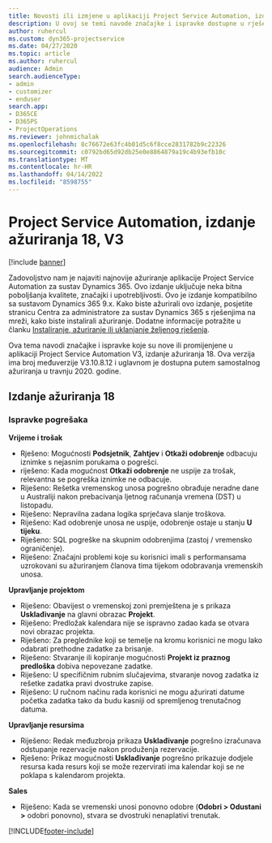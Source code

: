 ```yaml
---
title: Novosti ili izmjene u aplikaciji Project Service Automation, izdanje ažuriranja 18, V3
description: U ovoj se temi navode značajke i ispravke dostupne u rješenju Project Service Automation, izdanje ažuriranja 18, V3.
author: ruhercul
ms.custom: dyn365-projectservice
ms.date: 04/27/2020
ms.topic: article
ms.author: ruhercul
audience: Admin
search.audienceType:
- admin
- customizer
- enduser
search.app:
- D365CE
- D365PS
- ProjectOperations
ms.reviewer: johnmichalak
ms.openlocfilehash: 8c76672e63fc4b01d5c6f8cce2831782b9c22326
ms.sourcegitcommit: c0792bd65d92db25e0e8864879a19c4b93efb10c
ms.translationtype: MT
ms.contentlocale: hr-HR
ms.lasthandoff: 04/14/2022
ms.locfileid: "8598755"
---
```

# <a name="project-service-automation-update-release-18-v3"></a>Project Service Automation, izdanje ažuriranja 18, V3

[!include [banner](../includes/psa-now-project-operations.md)]

Zadovoljstvo nam je najaviti najnovije ažuriranje aplikacije Project Service Automation za sustav Dynamics 365. Ovo izdanje uključuje neka bitna poboljšanja kvalitete, značajki i upotrebljivosti. Ovo je izdanje kompatibilno sa sustavom Dynamics 365 9.x. Kako biste ažurirali ovo izdanje, posjetite stranicu Centra za administratore za sustav Dynamics 365 s rješenjima na mreži, kako biste instalirali ažuriranje. Dodatne informacije potražite u članku [Instaliranje, ažuriranje ili uklanjanje željenog rješenja](/power-platform/admin/install-remove-preferred-solution).

Ova tema navodi značajke i ispravke koje su nove ili promijenjene u aplikaciji Project Service Automation V3, izdanje ažuriranja 18. Ova verzija ima broj međuverzije V3.10.8.12 i uglavnom je dostupna putem samostalnog ažuriranja u travnju 2020. godine.

## <a name="update-release-18"></a>Izdanje ažuriranja 18

### <a name="bug-fixes"></a>Ispravke pogrešaka

**Vrijeme i trošak**

- Rješeno: Mogućnosti **Podsjetnik**, **Zahtjev** i **Otkaži odobrenje** odbacuju iznimke s nejasnim porukama o pogrešci.
- riješeno: Kada mogućnost **Otkaži odobrenje** ne uspije za trošak, relevantna se pogreška iznimke ne odbacuje.
- Riješeno: Rešetka vremenskog unosa pogrešno obrađuje neradne dane u Australiji nakon prebacivanja ljetnog računanja vremena (DST) u listopadu.
- Riješeno: Nepravilna zadana logika sprječava slanje troškova.
- Riješeno: Kad odobrenje unosa ne uspije, odobrenje ostaje u stanju **U tijeku**.
- Riješeno: SQL pogreške na skupnim odobrenjima (zastoj / vremensko ograničenje).
- Riješeno: Značajni problemi koje su korisnici imali s performansama uzrokovani su ažuriranjem članova tima tijekom odobravanja vremenskih unosa.

**Upravljanje projektom**

- Riješeno: Obavijest o vremenskoj zoni premještena je s prikaza **Usklađivanje** na glavni obrazac **Projekt**.
- Riješeno: Predložak kalendara nije se ispravno zadao kada se otvara novi obrazac projekta.
- Riješeno: Za preglednike koji se temelje na kromu korisnici ne mogu lako odabrati prethodne zadatke za brisanje.
- Riješeno: Stvaranje ili kopiranje mogućnosti **Projekt iz praznog predloška** dobiva nepovezane zadatke.
- Riješeno: U specifičnim rubnim slučajevima, stvaranje novog zadatka iz rešetke zadatka pravi dvostruke zapise.
- Riješeno: U ručnom načinu rada korisnici ne mogu ažurirati datume početka zadatka tako da budu kasniji od spremljenog trenutačnog datuma.

**Upravljanje resursima**

- Riješeno: Redak međuzbroja prikaza **Usklađivanje** pogrešno izračunava odstupanje rezervacije nakon produženja rezervacije.
- Rješeno: Prikaz mogućnosti **Usklađivanje** pogrešno prikazuje dodjele resursa kada resurs koji se može rezervirati ima kalendar koji se ne poklapa s kalendarom projekta.

**Sales**

- Riješeno: Kada se vremenski unosi ponovno odobre (**Odobri > Odustani >** odobri ponovno), stvara se dvostruki nenaplativi trenutak.


[!INCLUDE[footer-include](../includes/footer-banner.md)]
